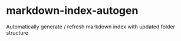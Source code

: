 # markdown-index-autogen
Automatically generate / refresh markdown index with updated folder structure
